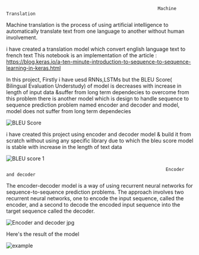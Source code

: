                                                              Machine Translation
Machine translation is the process of using artificial intelligence to automatically translate text from one language to another without human involvement.


i have created a translation model which convert english language text to french text 
This notebook is an implementation of the article : https://blog.keras.io/a-ten-minute-introduction-to-sequence-to-sequence-learning-in-keras.html


In this project, Firstly i have uesd RNNs,LSTMs but the BLEU Score( Bilingual Evaluation Understudy) of model is decreases with increase in length of input data &suffer from long term dependecies to overcome from this problem there is another model which is design to handle  sequence to sequence prediction problem named encoder and decoder and model, model does not suffer from long term dependecies 

![BLEU Score](https://user-images.githubusercontent.com/102478403/193464482-3db5e993-2231-4ff8-808f-85c64bd70ba8.jpg)

i have created this project using encoder and decoder model & build it from scratch without using any specific library due to which the bleu score model is stable with increase in the length of text data


![BLEU score 1](https://user-images.githubusercontent.com/102478403/193464577-66e062f9-7c16-4088-bb74-a350fe8c59a0.png)


                                                                Encoder and decoder 
The encoder-decoder model is a way of using recurrent neural networks for sequence-to-sequence prediction problems.
The approach involves two recurrent neural networks, one to encode the input sequence, called the encoder, and a second to decode the encoded input sequence into the target sequence called the decoder.


![Encoder and decoder jpg](https://user-images.githubusercontent.com/102478403/193464509-66650403-e485-4b15-80ce-e11554230bb7.jpeg)



Here's the result of the model


![example](https://user-images.githubusercontent.com/102478403/193464545-96f8fcd6-7f13-4eb1-8680-6bd82b22e960.PNG)


